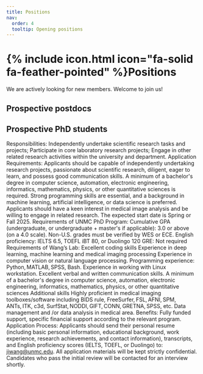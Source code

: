 ```yaml
---
title: Positions
nav:
  order: 4
  tooltip: Opening positions
---
```


# {% include icon.html icon="fa-solid fa-feather-pointed" %}Positions

We are actively looking for new members. Welcome to join us!

## Prospective postdocs

## Prospective PhD students
Responsibilities:
Independently undertake scientific research tasks and projects; 
Participate in core laboratory research projects; 
Engage in other related research activities within the university and department. 
Application Requirements:
Applicants should be capable of independently undertaking research projects, passionate about scientific research, diligent, eager to learn, and possess good communication skills. A minimum of a bachelor's degree in computer science, automation, electronic engineering, informatics, mathematics, physics, or other quantitative sciences is required. Strong programming skills are essential, and a background in machine learning, artificial intelligence, or data science is preferred. Applicants should have a keen interest in medical image analysis and be willing to engage in related research. The expected start date is Spring or Fall 2025. 
Requirements of UNMC PhD Program:
Cumulative GPA (undergraduate, or undergraduate + master's if applicable): 3.0 or above (on a 4.0 scale). Non-U.S. grades must be verified by WES or ECE. 
English proficiency: IELTS 6.5, TOEFL iBT 80, or Duolingo 120 
GRE: Not required 
Requirements of Wang’s Lab:
Excellent coding skills 
Experience in deep learning, machine learning and medical imaging processing 
Experience in computer vision or natural language processing. 
Programming experience: Python, MATLAB, SPSS, Bash. 
Experience in working with Linux workstation. 
Excellent verbal and written communication skills. 
A minimum of a bachelor's degree in computer science, automation, electronic engineering, informatics, mathematics, physics, or other quantitative sciences 
Additional skills 
Highly proficient in medical imaging toolboxes/software including BIDS rule, FreeSurfer, FSL, AFNI, SPM, ANTs, ITK, c3d, SurfStat, NODDI, GIFT, CONN, GRETNA, SPSS, etc. 
Data management and /or data analysis in medical area. 
Benefits:
Fully funded support, specific financial support according to the relevant program. 
Application Process:
Applicants should send their personal resume (including basic personal information, educational background, work experience, research achievements, and contact information), transcripts, and English proficiency scores (IELTS, TOEFL, or Duolingo) to: jiwang@unmc.edu. All application materials will be kept strictly confidential. Candidates who pass the initial review will be contacted for an interview shortly. 
